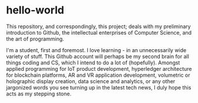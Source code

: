 # hello-world
This repository, and correspondingly, this project; deals with my preliminary introduction to Github, the intellectual enterprises of Computer Science, and the art of programming.

I'm a student, first and foremost. I love learning - in an unnecessarily wide variety of stuff. This Github account will perhaps be my second brain for all things coding and CS, which I intend to do a lot of (hopefully). Amongst applied programming for IoT product development, hyperledger architecture for blockchain platforms, AR and VR application development, volumetric or holographic display creation, data science and analytics, or any other jargonized words you see turning up in the latest tech news, I duly hope this acts as my stepping stone.
